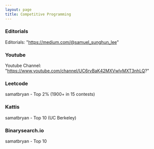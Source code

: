 ```yaml
---
layout: page
title: Competitive Programming
---
```

### Editorials
Editorials: "https://medium.com/@samuel_sunghun_lee"
### Youtube
Youtube Channel: "https://www.youtube.com/channel/UC6rvBaK42MXVwlyMXT3nhLQ?"
### Leetcode
samatbryan - Top 2% (1900+ in 15 contests)
### Kattis
samatbryan - Top 10 (UC Berkeley)
### Binarysearch.io
samatbryan - Top 10
